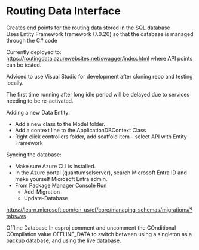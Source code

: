 # Routing Data Interface  
Creates end points for the routing data stored in the SQL database  
Uses Entity Framework framework (7.0.20) so that the database is managed through the C# code 

Currently deployed to: https://routingdata.azurewebsites.net/swagger/index.html where API points can be tested. 

Adviced to use Visual Studio for development after cloning repo and testing locally. 

The first time running after long idle period will be delayed due to services needing to be re-activated. 

Adding a new Data Entity:  
- Add a new class to the Model folder. 
- Add a context line to the ApplicationDBContext Class
- Right click controllers folder, add scaffold item - select API with Entity Framework
  
Syncing the database:
- Make sure Azure CLI is installed.
- In the Azure portal (quantumsqlserver), search Microsoft Entra ID and make yourself Microsoft Entra admin.
- From Package Manager Console Run 
	- Add-Migration <MigrationName>
	- Update-Database


https://learn.microsoft.com/en-us/ef/core/managing-schemas/migrations/?tabs=vs



Offline Database
In csproj comment and uncomment the COnditional COmpilation value OFFLINE_DATA 
to switch between using a singleton as a backup database, and using the live database. 
